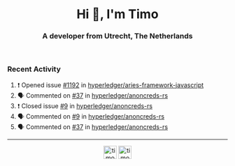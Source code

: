 <h1 align="center">Hi 👋, I'm Timo</h1>
<h3 align="center">A developer from Utrecht, The Netherlands</h3>
<br/>
<!-- https://github.com/rahuldkjain/github-profile-readme-generator --!>

<!--  <p align="left"><img src="https://github-readme-stats.vercel.app/api?username=timoglastra&show_icons=true&count_private=true&" alt="timoglastra" /></p> --!>

<!--
Github language stats
<p align="left"><img src="https://github-readme-stats.vercel.app/api/top-langs/?username=timoglastra&layout=compact" alt="timoglastra" /><p>
-->

<!-- Codestats language stats -->
<!-- <p align="left"><img src="https://codestats-readme.vercel.app/api/top-langs/?username=timoglastra&layout=compact&language_count=12" alt="timoglastra" /><p>    --!>
  
<h3>Recent Activity</h3>

<!--START_SECTION:activity-->
1. ❗️ Opened issue [#1192](https://github.com/hyperledger/aries-framework-javascript/issues/1192) in [hyperledger/aries-framework-javascript](https://github.com/hyperledger/aries-framework-javascript)
2. 🗣 Commented on [#37](https://github.com/hyperledger/anoncreds-rs/issues/37) in [hyperledger/anoncreds-rs](https://github.com/hyperledger/anoncreds-rs)
3. ❗️ Closed issue [#9](https://github.com/hyperledger/anoncreds-rs/issues/9) in [hyperledger/anoncreds-rs](https://github.com/hyperledger/anoncreds-rs)
4. 🗣 Commented on [#9](https://github.com/hyperledger/anoncreds-rs/issues/9) in [hyperledger/anoncreds-rs](https://github.com/hyperledger/anoncreds-rs)
5. 🗣 Commented on [#37](https://github.com/hyperledger/anoncreds-rs/issues/37) in [hyperledger/anoncreds-rs](https://github.com/hyperledger/anoncreds-rs)
<!--END_SECTION:activity-->

---

<p align="center">
<a href="https://twitter.com/timoglastra" target="blank"><img align="center" src="https://cdn.jsdelivr.net/npm/simple-icons@3.0.1/icons/twitter.svg" alt="timoglastra" height="30" width="30" /></a>
<a href="https://linkedin.com/in/timoglastra" target="blank"><img align="center" src="https://cdn.jsdelivr.net/npm/simple-icons@3.0.1/icons/linkedin.svg" alt="timoglastra" height="30" width="30" /></a>
</p>



